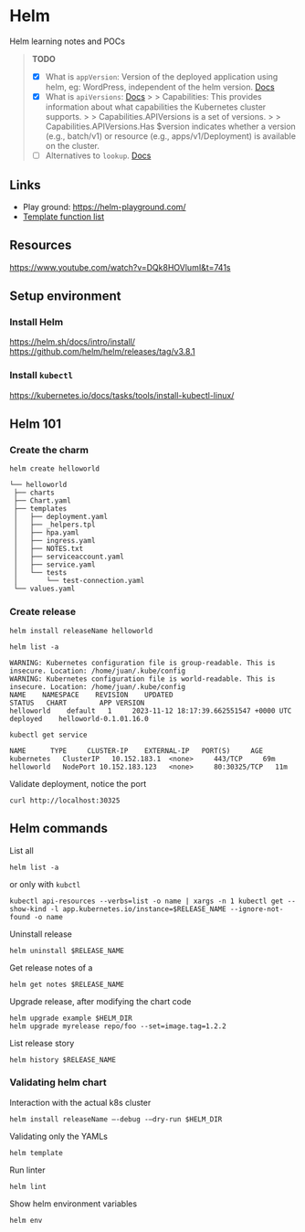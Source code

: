 # Helm

Helm learning notes and POCs

> **TODO**
>
> - [x] What is `appVersion`:  Version of the deployed application using helm, eg: WordPress, independent of the helm
    version. [Docs](https://helm.sh/docs/topics/charts/#the-appversion-field)
> - [x] What is `apiVersions`: [Docs](https://helm.sh/docs/chart_template_guide/builtin_objects/)
    >
    >   Capabilities: This provides information about what capabilities the Kubernetes cluster supports.
    >
    >   Capabilities.APIVersions is a set of versions.
    >
    >   Capabilities.APIVersions.Has $version indicates whether a version (e.g., batch/v1) or resource (e.g.,
    apps/v1/Deployment) is available on the cluster.
> - [ ] Alternatives to `lookup`. [Docs](https://helm.sh/docs/chart_template_guide/function_list/#lookup)

## Links

* Play ground: https://helm-playground.com/
* [Template function list](https://helm.sh/docs/chart_template_guide/function_list/)

## Resources

https://www.youtube.com/watch?v=DQk8HOVlumI&t=741s

## Setup environment

### Install Helm

https://helm.sh/docs/intro/install/
https://github.com/helm/helm/releases/tag/v3.8.1

### Install `kubectl`

https://kubernetes.io/docs/tasks/tools/install-kubectl-linux/

## Helm 101

### Create the charm

```shell
helm create helloworld
```

```shell
└── helloworld
 ├── charts
 ├── Chart.yaml
 ├── templates
 │   ├── deployment.yaml
 │   ├── _helpers.tpl
 │   ├── hpa.yaml
 │   ├── ingress.yaml
 │   ├── NOTES.txt
 │   ├── serviceaccount.yaml
 │   ├── service.yaml
 │   └── tests
 │       └── test-connection.yaml
 └── values.yaml
```

### Create release

```shell
helm install releaseName helloworld
```

```shell
helm list -a
```

```shell
WARNING: Kubernetes configuration file is group-readable. This is insecure. Location: /home/juan/.kube/config
WARNING: Kubernetes configuration file is world-readable. This is insecure. Location: /home/juan/.kube/config
NAME    NAMESPACE    REVISION    UPDATED                              STATUS   CHART        APP VERSION
helloworld    default   1     2023-11-12 18:17:39.662551547 +0000 UTC    deployed    helloworld-0.1.01.16.0
```

```shell
kubectl get service
```

```shell
NAME      TYPE     CLUSTER-IP    EXTERNAL-IP   PORT(S)     AGE
kubernetes   ClusterIP   10.152.183.1  <none>     443/TCP     69m
helloworld   NodePort 10.152.183.123   <none>     80:30325/TCP   11m
```

Validate deployment, notice the port

```shell
curl http://localhost:30325
```

## Helm commands

List all

```shell
helm list -a
```

or only with `kubctl`

```shell
kubectl api-resources --verbs=list -o name | xargs -n 1 kubectl get --show-kind -l app.kubernetes.io/instance=$RELEASE_NAME --ignore-not-found -o name
```

Uninstall release

```shell
helm uninstall $RELEASE_NAME
```

Get release notes of a

```shell
helm get notes $RELEASE_NAME
```

Upgrade release, after modifying the chart code

```shell
helm upgrade example $HELM_DIR
helm upgrade myrelease repo/foo --set=image.tag=1.2.2
```

List release story

```shell
helm history $RELEASE_NAME
```

### Validating helm chart

Interaction with the actual k8s cluster

```shell
helm install releaseName –-debug -–dry-run $HELM_DIR
```

Validating only the YAMLs

```shell
helm template
```

Run linter

```shell
helm lint
```

Show helm environment variables

```shell
helm env
```
